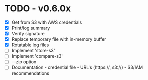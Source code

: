 # TODO - v0.6.0x

- [x] Get from S3 with AWS credentials
- [x] Print/log summary 
- [x] Verify signature
- [x] Replace temporary file with in-memory buffer
- [x] Rotatable log files
- [ ] Implement 'store-s3'
- [ ] Implement 'compare-s3'
- [ ] --zip option
- [ ] Documentation
      - credential file
      - URL's (https://, s3://)
      - S3/IAM recommendations